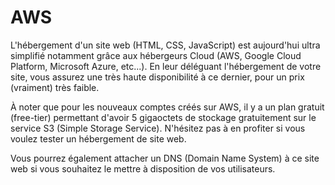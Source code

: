 # AWS
L'hébergement d'un site web (HTML, CSS, JavaScript) est aujourd'hui ultra simplifié notamment grâce aux hébergeurs Cloud (AWS, Google Cloud Platform, Microsoft Azure, etc...).
En leur déléguant l'hébergement de votre site, vous assurez une très haute disponibilité à ce dernier, pour un prix (vraiment) très faible.

À noter que pour les nouveaux comptes créés sur AWS, il y a un plan gratuit (free-tier) permettant d'avoir 5 gigaoctets de stockage gratuitement sur le service S3 (Simple Storage Service).
N'hésitez pas à en profiter si vous voulez tester un hébergement de site web.

Vous pourrez également attacher un DNS (Domain Name System) à ce site web si vous souhaitez le mettre à disposition de vos utilisateurs.

